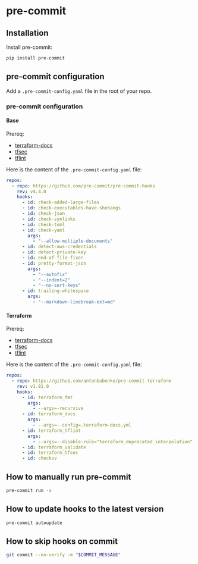 # pre-commit

## Installation

Install pre-commit:

```bash
pip install pre-commit
```

## pre-commit configuration

Add a `.pre-commit-config.yaml` file in the root of your repo.

### pre-commit configuration

#### Base

Prereq:

- [terraform-docs](https://github.com/terraform-docs/terraform-docs)
- [tfsec](https://github.com/aquasecurity/tfsec)
- [tflint](https://github.com/terraform-linters/tflint)

Here is the content of the `.pre-commit-config.yaml` file:

```yaml
repos:
  - repo: https://github.com/pre-commit/pre-commit-hooks
    rev: v4.4.0
    hooks:
      - id: check-added-large-files
      - id: check-executables-have-shebangs
      - id: check-json
      - id: check-symlinks
      - id: check-toml
      - id: check-yaml
        args:
          - "--allow-multiple-documents"
      - id: detect-aws-credentials
      - id: detect-private-key
      - id: end-of-file-fixer
      - id: pretty-format-json
        args:
          - "--autofix"
          - "--indent=2"
          - "--no-sort-keys"
      - id: trailing-whitespace
        args:
          - "--markdown-linebreak-ext=md"
```

#### Terraform

Prereq:

- [terraform-docs](https://github.com/terraform-docs/terraform-docs)
- [tfsec](https://github.com/aquasecurity/tfsec)
- [tflint](https://github.com/terraform-linters/tflint)

Here is the content of the `.pre-commit-config.yaml` file:

```yaml
repos:
  - repo: https://github.com/antonbabenko/pre-commit-terraform
    rev: v1.81.0
    hooks:
      - id: terraform_fmt
        args:
          - --args=-recursive
      - id: terraform_docs
        args:
          - --args=--config=.terraform-docs.yml
      - id: terraform_tflint
        args:
          - --args=--disable-rule="terraform_deprecated_interpolation"
      - id: terraform_validate
      - id: terraform_tfsec
      - id: checkov
```

## How to manually run pre-commit

```bash
pre-commit run -a
```

## How to update hooks to the latest version

```bash
pre-commit autoupdate
```

## How to skip hooks on commit

```bash
git commit --no-verify -m "$COMMIT_MESSAGE"
```
